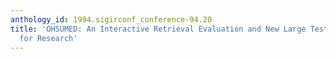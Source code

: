 ```yaml
---
anthology_id: 1994.sigirconf_conference-94.20
title: 'OHSUMED: An Interactive Retrieval Evaluation and New Large Test Collection
  for Research'
---
```

